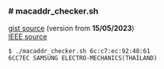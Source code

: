 
### \# macaddr_checker.sh

[gist source](https://gist.github.com/michalswi/73eb4920862891a53e7decc840f82554) (version from **15/05/2023**)  
[IEEE source](https://standards-oui.ieee.org/oui/oui.txt)  

```
$ ./macaddr_checker.sh 6c:c7:ec:92:48:61
6CC7EC SAMSUNG ELECTRO-MECHANICS(THAILAND)
```
